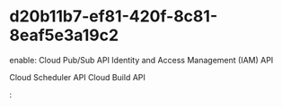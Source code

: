 # d20b11b7-ef81-420f-8c81-8eaf5e3a19c2

enable:
Cloud Pub/Sub API
Identity and Access Management (IAM) API

Cloud Scheduler API
Cloud Build API


:
